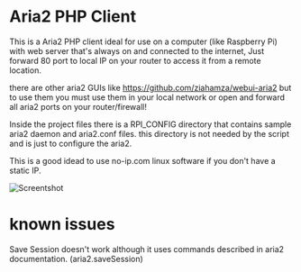 # Aria2 PHP Client

This is a Aria2 PHP client ideal for use on a computer (like Raspberry Pi) with web server that's always on and connected to the internet, Just forward 80 port to local IP on your router to access it from a remote location.

there are other aria2 GUIs like https://github.com/ziahamza/webui-aria2 but to use them you must use them in your local network or open and forward all aria2 ports on your router/firewall! 

Inside the project files there is a RPI_CONFIG directory that contains sample aria2 daemon and aria2.conf files. this directory is not needed by the script and is just to configure the aria2.

This is a good idead to use no-ip.com linux software if you don't have a static IP.


![Screentshot](https://raw.githubusercontent.com/yasharrashedi/aria2php/master/screenshot.png "Screentshot")



known issues
===============================================
Save Session doesn't work although it uses commands described in aria2 documentation. (aria2.saveSession)
